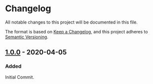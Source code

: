 # Changelog

All notable changes to this project will be documented in this file.

The format is based on [Keep a Changelog](https://keepachangelog.com/en/1.0.0/), and this project adheres to [Semantic Versioning](https://semver.org/spec/v2.0.0.html).

## [1.0.0] - 2020-04-05

### Added

Initial Commit.

[1.0.0]: https://github.com/phollyer/elm-space-invaders/releases/tag/1.0.0

